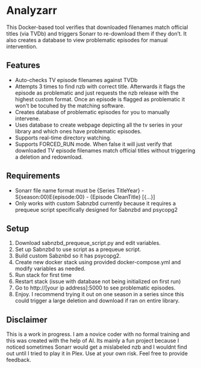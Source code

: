 # Analyzarr

This Docker-based tool verifies that downloaded filenames match official titles (via TVDb) and triggers Sonarr to re-download them if they don’t. It also creates a database to view problematic episodes for manual intervention. 

## Features

- Auto-checks TV episode filenames against TVDb
- Attempts 3 times to find nzb with correct title. Afterwards it flags the episode as problematic and just requests the nzb release with the highest custom format. Once an episode is flagged as problematic it won't be tocuhed by the matching software.
- Creates database of problematic episodes for you to manually intervene.
- Uses database to create webpage depicting all the tv series in your library and which ones have problematic episodes.
- Supports real-time directory watching.
- Supports FORCED_RUN mode. When false it will just verify that downloaded TV episode filenames match official titles without triggering a deletion and redownload.

## Requirements
- Sonarr file name format must be {Series TitleYear} - S{season:00}E{episode:00} - {Episode CleanTitle} [{...}]
- Only works with custom Sabnzbd currently because it requires a prequeue script specifically designed for Sabnzbd and psycopg2
  
## Setup

1. Download sabnzbd_prequeue_script.py and edit variables.
2. Set up Sabnzbd to use script as a prequeue script.
3. Build custom Sabznbd so it has psycopg2.
4. Create new docker stack using provided docker-compose.yml and modify variables as needed.
5. Run stack for first time
6. Restart stack (issue with database not being initialized on first run)
7. Go to http://[your ip address]:5000 to see problematic episodes.
8. Enjoy. I recommend trying it out on one season in a series since this could trigger a large deletion and download if ran on entire library.

## Disclaimer
This is a work in progress. I am a novice coder with no formal training and this was created with the help of AI. Its mainly a fun project because I noticed sometimes Sonarr would get a mislabeled nzb and I wouldnt find out until I tried to play it in Plex. Use at your own risk. Feel free to provide feedback. 
